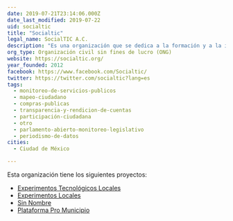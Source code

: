 ```yaml
---
date: 2019-07-21T23:14:06.000Z
date_last_modified: 2019-07-22
uid: socialtic
title: "Socialtic"
legal_name: SocialTIC A.C.
description: "Es una organización que se dedica a la formación y a la investigación de la tecnología digital para el empoderamiento social, formando a la comunidad en estrategias digitales y datos."
org_type: Organización civil sin fines de lucro (ONG)
website: https://socialtic.org/
year_founded: 2012
facebook: https://www.facebook.com/Socialtic/
twitter: https://twitter.com/socialtic?lang=es
tags:
  - monitoreo-de-servicios-publicos
  - mapeo-ciudadano
  - compras-publicas
  - transparencia-y-rendicion-de-cuentas
  - participación-ciudadana
  - otro
  - parlamento-abierto-monitoreo-legislativo
  - periodismo-de-datos
cities: 
  - Ciudad de México

---
```


Esta organización tiene los siguientes proyectos:

- [Experimentos Tecnológicos Locales](/proyectos/experimentos-tecnologicos-locales)
- [Experimentos Locales](/proyectos/experimentos-locales)
- [Sin Nombre](/proyectos/sin-nombre)
- [Plataforma Pro Municipio](/proyectos/plataforma-pro-municipio)
